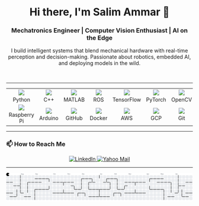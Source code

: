 <h1 align="center">Hi there, I'm Salim Ammar 👋</h1>
<h3 align="center">Mechatronics Engineer | Computer Vision Enthusiast | AI on the Edge</h3>

<p align="center">
  I build intelligent systems that blend mechanical hardware with real-time perception and decision-making.  
  Passionate about robotics, embedded AI, and deploying models in the wild.
</p>

<br clear="both"/>

---



<table align="center">
  <tr>
    <td align="center" width="96"><img src="https://skillicons.dev/icons?i=python" width="48" /><br>Python</td>
    <td align="center" width="96"><img src="https://skillicons.dev/icons?i=cpp" width="48" /><br>C++</td>
    <td align="center" width="96"><img src="https://skillicons.dev/icons?i=matlab" width="48" /><br>MATLAB</td>
    <td align="center" width="96"><img src="https://skillicons.dev/icons?i=ros" width="48" /><br>ROS</td>
    <td align="center" width="96"><img src="https://skillicons.dev/icons?i=tensorflow" width="48" /><br>TensorFlow</td>
    <td align="center" width="96"><img src="https://skillicons.dev/icons?i=pytorch" width="48" /><br>PyTorch</td>
    <td align="center" width="96"><img src="https://skillicons.dev/icons?i=opencv" width="48" /><br>OpenCV</td>
  </tr>
  <tr>
    <td align="center" width="96"><img src="https://skillicons.dev/icons?i=raspberrypi" width="48" /><br>Raspberry Pi</td>
    <td align="center" width="96"><img src="https://skillicons.dev/icons?i=arduino" width="48" /><br>Arduino</td>
    <td align="center" width="96"><img src="https://skillicons.dev/icons?i=github" width="48" /><br>GitHub</td>
    <td align="center" width="96"><img src="https://skillicons.dev/icons?i=docker" width="48" /><br>Docker</td>
    <td align="center" width="96"><img src="https://skillicons.dev/icons?i=aws" width="48" /><br>AWS</td>
    <td align="center" width="96"><img src="https://skillicons.dev/icons?i=gcp" width="48" /><br>GCP</td>
    <td align="center" width="96"><img src="https://skillicons.dev/icons?i=git" width="48" /><br>Git</td>
  </tr>
</table>

---

### 📫 How to Reach Me

<p align="center">
  <a href="https://www.linkedin.com/in/salim-ammar" target="_blank" title="LinkedIn">
    <img src="https://www.svgrepo.com/show/331463/linkedin.svg" alt="LinkedIn" width="70" height="70"  />
  </a>
  <a href="eng.salim_ammar@yahoo.com" title="Email">
    <img src="https://www.svgrepo.com/show/354585/yahoo.svg" alt="Yahoo Mail" width="70" height="70" />
  </a>
</p>

---



<p align="center">
  <picture>
    <source media="(prefers-color-scheme: dark)" srcset="https://raw.githubusercontent.com/salim-ammar/salim-ammar/output/pacman-contribution-graph-dark.svg" />
    <source media="(prefers-color-scheme: light)" srcset="https://raw.githubusercontent.com/salim-ammar/salim-ammar/output/pacman-contribution-graph.svg" />
    <img src="https://raw.githubusercontent.com/salim-ammar/salim-ammar/output/pacman-contribution-graph.svg" alt="Pacman contribution graph" />
  </picture>
</p>

